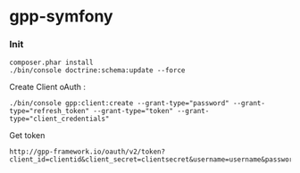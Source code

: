 # gpp-symfony

### Init

```
composer.phar install
./bin/console doctrine:schema:update --force
```

Create Client oAuth :
```
./bin/console gpp:client:create --grant-type="password" --grant-type="refresh_token" --grant-type="token" --grant-type="client_credentials"
```

Get token

```
http://gpp-framework.io/oauth/v2/token?client_id=clientid&client_secret=clientsecret&username=username&password=password&grant_type=password
```
